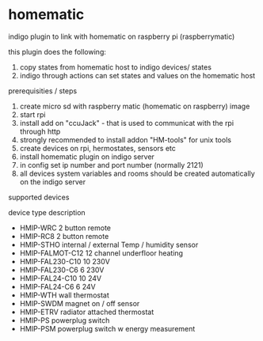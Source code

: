 # homematic
indigo plugin to link with homematic on raspberry pi (raspberrymatic)

this plugin does the following:
1. copy states  from homematic host to indigo devices/ states
2. indigo through actions can set states and values on the homematic host

prerequisities / steps
1. create micro sd with raspberry matic (homematic on raspberry) image
2. start rpi
3. install add on "ccuJack" - that is used to communicat with the rpi through http
4. strongly recommended to install addon  "HM-tools" for unix tools
5. create devices on rpi, hermostates, sensors etc
6. install homematic plugin on indigo server
7. in config set ip number and port number (normally 2121)
8. all devices system variables and rooms should be created automatically on the indigo server

supported devices

device type			description
-	HMIP-WRC			  2 button remote
-	HMIP-RC8			  2 button remote
-	HMIP-STHO			  internal / external Temp / humidity sensor
-	HMIP-FALMOT-C12			12 channel underfloor heating 
-	HMIP-FAL230-C10			10 230V
-	HMIP-FAL230-C6			6  230V
-	HMIP-FAL24-C10			10 24V
-	HMIP-FAL24-C6			6  24V
-	HMIP-WTH		  	wall thermostat 
-	HMIP-SWDM		  	magnet on / off sensor
-	HMIP-ETRV		  	radiator attached thermostat
-	HMIP-PS			  	powerplug switch
-	HMIP-PSM		  	powerplug switch w energy measurement



